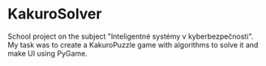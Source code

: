 # KakuroSolver
School project on the subject "Inteligentné systémy v kyberbezpečnosti".
My task was to create a KakuroPuzzle game with algorithms to solve it and make UI using PyGame.
